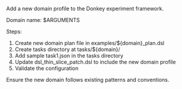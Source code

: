 Add a new domain profile to the Donkey experiment framework.

Domain name: $ARGUMENTS

Steps:
1. Create new domain plan file in examples/${domain}_plan.dsl
2. Create tasks directory at tasks/${domain}/
3. Add sample task1.json in the tasks directory
4. Update dsl_thin_slice_patch.dsl to include the new domain profile
5. Validate the configuration

Ensure the new domain follows existing patterns and conventions.